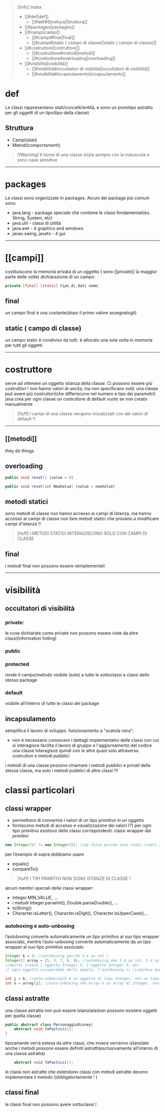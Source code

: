 
>[!info] Index
>- [[#def|def]]
>	- [[#def#Struttura|Struttura]]
>- [[#packages|packages]]
>- [[#campi|campi]]
>	- [[#campi#final|final]]
>	- [[#campi#static ( campo di classe)|static ( campo di classe)]]
>- [[#costruttore|costruttore]]
>	- [[#costruttore#metodi|metodi]]
>	- [[#costruttore#overloading|overloading]]
>- [[#visibilità|visibilità]]
>	- [[#visibilità#occultatori di visibilità|occultatori di visibilità]]
>	- [[#visibilità#incapsulamento|incapsulamento]]




# def
Le classi rappresentano stati/concetti/entità, e sono un prototipo astratto per gli oggetti di un tipo(tipo della classe)
## Struttura
- Campi(stati)
- Metodi(comportamenti)
> [!Warning] Il nome di una classe inizia sempre con la maiuscola e sono case sensitive

***
# packages
Le classi sono organizzate in packages. Alcuni dei package più comuni sono:
- java.lang - package speciale che contiene le classi fondamentali(es. String, System, etc)
- java.util - classi di utilità
- java.awt - 4 graphics and windows
- javax.swing, javafx - 4 gui
***
# [[campi]]
costituiscono la memoria privata di un oggetto ( sono [[private]] la maggior parte delle volte)
dichiarazione di un campo:
```java
private [final] [static] tipo_di_dati nome;
```
## final
un campo final è una costante(dopo il primo valore assegnatogli)
## static ( campo di classe)
un campo static è condiviso da tutti. è allocato una sola volta in memoria per tutti gli oggetti
***

# costruttore
serve ad ottenere un oggetto istanza della classe. Ci possono essere più costruttori !
non hanno valori di uscita, ma non specificano void.
una classe può avere più costruttori(che differiscono nel numero e tipo dei parametri)
java crea per ogni classe un costruttore di default vuoto se non creato manualmente
> [!tuff]
 i campi di una classe vengono inizializzati con dei valori di default !!


***
## [[metodi]]
they do things
## overloading
```java
public void reset() {value = 0}

public void reset(int NewValue) {value = newValue}
```
## metodi statici
sono metodi di classe
non hanno accesso ai campi di istanza, ma hanno accesso ai campi di classe non fare metodi statici che provano a modificare campi d'istanza !!
>[!tuff] I METODI STATICI INTERAGISCONO SOLO CON CAMPI DI CLASSE

## final
i metodi final non possono essere reimplementati

***
# visibilità
## occultatori di visibilità
### private: 
le cose dichiarate come private non possono essere viste da altre classi(information hiding)
### public
### protected
rende il campo/metodo visibile (solo) a tutte le sottoclassi e classi dello stesso package
### default 
visibile all’interno di tutte le classi del package

## incapsulamento
semplifica il lavoro di sviluppo.
funzionamento a "scatola nera":
- non è necessario conoscere i dettagli implementativi delle classi con cui si interagisce
facilita il lavoro di gruppo e l'aggiornamento del codice
una classe interagisce quindi con le altre quasi solo attraverso costruttori e metodi pubblici

i metodi di una classe possono chiamare i metodi pubblici e privati della stessa classe, ma solo i metodi pubblici di altre classi !!!

# classi particolari
## classi wrapper
- permettono di convertire i valori di un tipo primitivo in un oggetto
- forniscono metodi di accesso e visualizzazone dei valori (?)
per ogni tipo primitivo esistono delle classi corrispondenti: classi wrapper dei primitivi
```java
new Integer(5) != new Integer(5); //da false perchè sono stati creati 2 nuovi oggetti di tipo Integer(non primitivi) e quindi l'operatore di confronto va a confrontare i riferimenti(posto in memoria)
```
per l’esempio di sopra dobbiamo usare 
- equals() 
- compareTo()

>[!tuff] I TIPI PRIMITIVI NON SONO ISTANZE DI CLASSE ! 

alcuni membri speciali delle classi wrapper:
- Integer.MIN_VALUE, …
- i metodi Integer.parseInt(), Double.parseDouble(), …
- toString()
- Character.isLetter(), Character.isDigit(), Character.isUpperCase(),…
### autoboxing e auto-unboxing
l’autoboxing converte automaticamente un tipo primitivo al suo tipo wrapper associato, mentre l’auto-unboxing converte automaticamente da un tipo wrapper al suo tipo primitivo associato
```java
Integer k = 3; //autoboxing perchè 3 è un int !
Integer[] array = {5, 3, 7, 8, 9}; //autoboxing xke 5 è un int, 3 è un int, 7 è un int,etc
//dovrei creare l'oggetto Integer 5, l'oggetto Integer 3, etc
// ogni oggetto occuperebbe dello spazio, l'autoboxing ci risparmia questa fatica !

int j = k; //auto-unboxing(k è un oggetto di tipo Integer, non un tipo primtivo int) !!!
int n = array[j]; //auto-unboxing xke array è un array di Integer, non di int
```

## classi astratte
una classe astratta non può essere istanziata(non possono esistere oggetti per quella classe)
```java
public abstract class PersonaggioDisney{
	abstract void faPasticci();
}
```
tipicamente verrà estesa da altre classi, che invece verranno istanziate
anche i metodi possono essere definiti astratti(esclusivamente all’interno di una classe astratta)
```java
	abstract void faPasticci();
```
le classi non astratte che estendono classi con metodi astratte devono implementare il metodo (obbligatoriamente ! )

## classi final
le classi final non possono avere sottoclassi !
